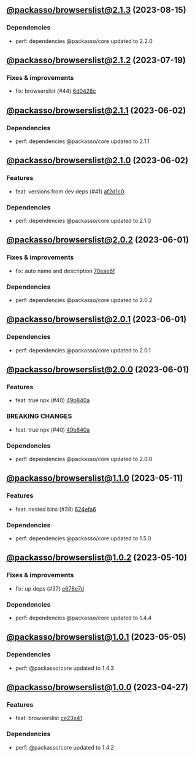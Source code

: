 ## [@packasso/browserslist@2.1.3](https://github.com/qiwi/packasso/compare/2023.7.19-packasso.browserslist.2.1.2-f0...2023.8.15-packasso.browserslist.2.1.3-f0) (2023-08-15)

### Dependencies
* perf: dependencies @packasso/core updated to 2.2.0

## [@packasso/browserslist@2.1.2](https://github.com/qiwi/packasso/compare/2023.6.2-packasso.browserslist.2.1.1-f0...2023.7.19-packasso.browserslist.2.1.2-f0) (2023-07-19)

### Fixes & improvements
* fix: browserslist (#44) [6d0428c](https://github.com/qiwi/packasso/commit/6d0428cadcf95c17a01f2c2a25de1eaee2e1db1f)

## [@packasso/browserslist@2.1.1](https://github.com/qiwi/packasso/compare/2023.6.2-packasso.browserslist.2.1.0-f0...2023.6.2-packasso.browserslist.2.1.1-f0) (2023-06-02)

### Dependencies
* perf: dependencies @packasso/core updated to 2.1.1

## [@packasso/browserslist@2.1.0](https://github.com/qiwi/packasso/compare/2023.6.1-packasso.browserslist.2.0.2-f0...2023.6.2-packasso.browserslist.2.1.0-f0) (2023-06-02)

### Features
* feat: versions from dev deps (#41) [af2d1c0](https://github.com/qiwi/packasso/commit/af2d1c016313c1e78ae489514dc71b406449d00e)

### Dependencies
* perf: dependencies @packasso/core updated to 2.1.0

## [@packasso/browserslist@2.0.2](https://github.com/qiwi/packasso/compare/2023.6.1-packasso.browserslist.2.0.1-f0...2023.6.1-packasso.browserslist.2.0.2-f0) (2023-06-01)

### Fixes & improvements
* fix: auto name and description [70eae6f](https://github.com/qiwi/packasso/commit/70eae6f7b5596db58d2f207d00f3d0f719d83319)

### Dependencies
* perf: dependencies @packasso/core updated to 2.0.2

## [@packasso/browserslist@2.0.1](https://github.com/qiwi/packasso/compare/2023.6.1-packasso.browserslist.2.0.0-f0...2023.6.1-packasso.browserslist.2.0.1-f0) (2023-06-01)

### Dependencies
* perf: dependencies @packasso/core updated to 2.0.1

## [@packasso/browserslist@2.0.0](https://github.com/qiwi/packasso/compare/2023.5.11-packasso.browserslist.1.1.0-f0...2023.6.1-packasso.browserslist.2.0.0-f0) (2023-06-01)

### Features
* feat: true npx (#40) [49b840a](https://github.com/qiwi/packasso/commit/49b840a014e848dc0e51e3cf213299ed26825a97)

### BREAKING CHANGES
* feat: true npx (#40) [49b840a](https://github.com/qiwi/packasso/commit/49b840a014e848dc0e51e3cf213299ed26825a97)

### Dependencies
* perf: dependencies @packasso/core updated to 2.0.0

## [@packasso/browserslist@1.1.0](https://github.com/qiwi/packasso/compare/2023.5.10-packasso.browserslist.1.0.2-f0...2023.5.11-packasso.browserslist.1.1.0-f0) (2023-05-11)

### Features
* feat: nested bins (#38) [624efa6](https://github.com/qiwi/packasso/commit/624efa6db80af2dc8d6656368e10a44b83572511)

### Dependencies
* perf: dependencies @packasso/core updated to 1.5.0

## [@packasso/browserslist@1.0.2](https://github.com/qiwi/packasso/compare/2023.5.5-packasso.browserslist.1.0.1-f0...2023.5.10-packasso.browserslist.1.0.2-f0) (2023-05-10)

### Fixes & improvements
* fix: up deps (#37) [e678e7d](https://github.com/qiwi/packasso/commit/e678e7d67f3201d4af2503bae690e3e51fcc1844)

### Dependencies
* perf: dependencies @packasso/core updated to 1.4.4

## [@packasso/browserslist@1.0.1](https://github.com/qiwi/packasso/compare/2023.4.27-packasso.browserslist.1.0.0-f0...2023.5.5-packasso.browserslist.1.0.1-f0) (2023-05-05)

### Dependencies
* perf: @packasso/core updated to 1.4.3

## [@packasso/browserslist@1.0.0](https://github.com/qiwi/packasso/compare/undefined...2023.4.27-packasso.browserslist.1.0.0-f0) (2023-04-27)

### Features
* feat: browserslist [ce23e41](https://github.com/qiwi/packasso/commit/ce23e415e29e20fe4cf4c4fe381854ae2360ac91)

### Dependencies
* perf: @packasso/core updated to 1.4.2
